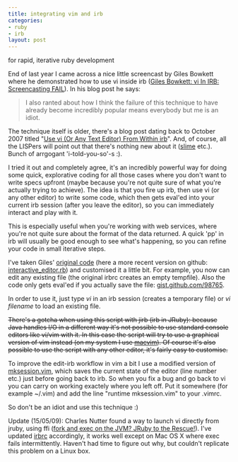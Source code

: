```yaml
--- 
title: integrating vim and irb
categories: 
- ruby
- irb
layout: post
---
```


for rapid, iterative ruby development

End of last year I came across a nice little screencast by Giles Bowkett where he demonstrated how to use vi inside irb ([Giles Bowkett: vi In IRB: Screencasting FAIL](http://gilesbowkett.blogspot.com/2008/11/vi-in-irb-screencasting-fail.html)). In his blog post he says:

>I also ranted about how I think the failure of this technique to have already become incredibly popular
>means everybody but me is an idiot.
   
The technique itself is older, there's a blog post dating back to October 2007 titled "[Use vi (Or Any Text Editor) From Within irb](http://gilesbowkett.blogspot.com/2007/10/use-vi-or-any-text-editor-from-within.html)". And, of course, all the LISPers will point out that there's nothing new about it ([slime](http://common-lisp.net/project/slime/) etc.). Bunch of arrgogant 'i-told-you-so'-s :).

I tried it out and completely agree, it's an incredibly powerful way for doing some quick, explorative coding for all those cases where you don't want to write specs upfront (maybe because you're not quite sure of what you're actually trying to achieve). The idea is that you fire up irb, then use vi (or any other editor) to write some code, which then gets eval'ed into your current irb session (after you leave the editor), so you can immediately interact and play with it. 

This is especially useful when you're working with web services, where you're not quite sure about the format of the data returned. A quick 'pp' in irb will usually be good enough to see what's happening, so you can refine your code in small iterative steps.

I've taken Giles' [original code](http://pastie.caboo.se/102939) (here a more recent version on github: [interactive_editor.rb](http://github.com/gilesbowkett/utility-belt/blob/0a542e50a3c27f883688358f70c89719be651e4b/lib/utility_belt/interactive_editor.rb)) and customised it a little bit. For example, you now can edit any existing file (the original irbrc creates an empty tempfile). Also the code only gets eval'ed if you actually save the file: [gist.github.com/98765](http://gist.github.com/98765).

In order to use it, just type *vi* in an irb session (creates a temporary file) or *vi filename* to load an existing file.

<p style="text-decoration: line-through;">
There's a gotcha when using this script with jirb (irb in JRuby): because Java handles I/O in a different way it's not possible to use standard console editors like vi/vim with it. In this case the script will try to use a graphical version of vim instead (on my system I use <a href="http://code.google.com/p/macvim/">macvim</a>). Of course it's also possible to use the script with any other editor, it's fairly easy to customise.
</p>

To improve the edit-irb workflow in vim a bit I use a modified version of [mksession.vim](http://gist.github.com/97573), which saves the current state of the editor (line number etc.) just before going back to irb. So when you fix a bug and go back to vi you can carry on working exactely where you left off. Put it somewhere (for example ~/.vim) and add the line "runtime mksession.vim" to your .vimrc.

So don't be an idiot and use this technique :)

Update (15/05/09): Charles Nutter found a way to launch vi directly from jruby, using ffi ([fork and exec on the JVM? JRuby to the Rescue!](http://blog.headius.com/2009/05/fork-and-exec-on-jvm-jruby-to-rescue.html)). I've updated [irbrc](http://gist.github.com/98765) accordingly, it works well except on Mac OS X where exec fails intermittently. Haven't had time to figure out why, but couldn't replicate this problem on a Linux box.